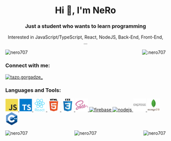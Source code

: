 <h1 align="center">Hi 👋, I'm NeRo</h1>
  <h3 align="center">Just a student who wants to learn programming</h3>
  <p align="center">Interested in JavaScript/TypeScript, React, NodeJS, Back-End, Front-End, ...</p>
  <img align="right" src="https://count.chiya.dev/get/@:nero707" alt=":nero707" />
  <p align="left">
    <img
      src="https://komarev.com/ghpvc/?username=nero707&label=Profile%20views&color=0e75b6&style=flat"
      alt="nero707"
      target="_blank"
    />
  </p>
  
  

<h3 align="left">Connect with me:</h3>
<p align="left">
<a href="https://instagram.com/tazo.gorgadze_" target="blank"><img align="center" src="https://raw.githubusercontent.com/rahuldkjain/github-profile-readme-generator/master/src/images/icons/Social/instagram.svg" alt="tazo.gorgadze_" height="30" width="40" /></a>
</p>

   <h3 align="left">Languages and Tools:</h3>
  <p align="left">
    <a
    href="https://developer.mozilla.org/en-US/docs/Web/JavaScript"
    target="_blank"
    rel="noreferrer"
    >
    <img
    src="https://raw.githubusercontent.com/devicons/devicon/master/icons/javascript/javascript-original.svg"
    alt="javascript"
    width="40"
    height="40"
    />
    <a href="https://www.typescriptlang.org/" target="_blank" rel="noreferrer">
      <img
      src="https://raw.githubusercontent.com/devicons/devicon/master/icons/typescript/typescript-original.svg"
      alt="typescript"
      width="40"
      height="40"
      />
    </a>
    <a href="https://reactjs.org/" target="_blank" rel="noreferrer">
      <img
      src="https://raw.githubusercontent.com/devicons/devicon/master/icons/react/react-original-wordmark.svg"
      alt="react"
      width="40"
      height="40"
      />
    </a>
    <a href="https://www.w3.org/html/" target="_blank" rel="noreferrer">
      <img
      src="https://raw.githubusercontent.com/devicons/devicon/master/icons/html5/html5-original-wordmark.svg"
      alt="html5"
      width="40"
      height="40"
      />
    </a>
    <a href="https://www.w3schools.com/css/" target="_blank" rel="noreferrer">
      <img
      src="https://raw.githubusercontent.com/devicons/devicon/master/icons/css3/css3-original-wordmark.svg"
      alt="css3"
      width="40"
      height="40"
      />
      <a href="https://sass-lang.com" target="_blank" rel="noreferrer">
        <img
        src="https://raw.githubusercontent.com/devicons/devicon/master/icons/sass/sass-original.svg"
        alt="sass"
        width="40"
        height="40"
        />
      </a>
      <a href="https://firebase.google.com/" target="_blank" rel="noreferrer">
        <img
        src="https://www.vectorlogo.zone/logos/firebase/firebase-icon.svg"
        alt="firebase"
        width="40"
        height="40"
        />
      </a>
      <a href="https://nodejs.org" target="_blank" rel="noreferrer">
        <img
          src="https://www.svgrepo.com/show/354118/nodejs.svg"
          alt="nodejs"
          width="40"
          height="40"
        />
      </a>
      <a href="https://expressjs.com" target="_blank" rel="noreferrer">
        <img
          src="https://raw.githubusercontent.com/devicons/devicon/master/icons/express/express-original-wordmark.svg"
          alt="express"
          width="40"
          height="40"
        />
      </a>
      <a href="https://www.mongodb.com/" target="_blank" rel="noreferrer">
        <img
          src="https://raw.githubusercontent.com/devicons/devicon/master/icons/mongodb/mongodb-original-wordmark.svg"
          alt="mongodb"
          width="40"
          height="40"
        />
      </a>
      <a href="https://www.w3schools.com/cpp/" target="_blank" rel="noreferrer">
        <img
        src="https://raw.githubusercontent.com/devicons/devicon/master/icons/cplusplus/cplusplus-original.svg"
        alt="cplusplus"
        width="40"
        height="40"
        />
        </a>
      </a>
    </a>
  </p>


  <p>
    <img
      src="https://github-readme-stats.vercel.app/api/top-langs?username=nero707&theme=radical&show_icons=true&locale=en&layout=compact"
      alt="nero707"
      align="left"
      height="150"
     />
    <img
      src="https://github-readme-stats.vercel.app/api?username=nero707&theme=radical&show_icons=true&locale=en"
      alt="nero707"
      align="right"
      height="150"
    />
  </p>

  <p align="center">
    <img
      src="https://github-readme-streak-stats.herokuapp.com/?user=nero707&theme=radical"
      alt="nero707"
    />
  </p>
